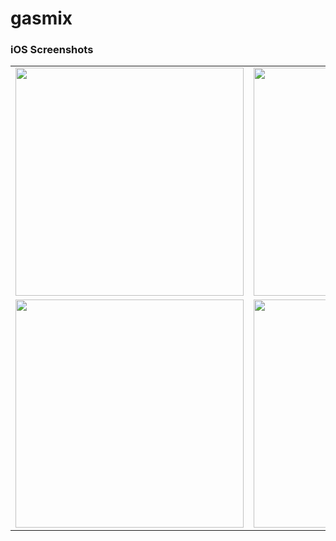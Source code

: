 # gasmix

### iOS Screenshots
<table>
  <tr>
    <td><img src="https://user-images.githubusercontent.com/2112333/138185231-41b393e3-709f-4adc-9bee-9b9b9347c451.png" width="365px" /></td>
    <td><img src="https://user-images.githubusercontent.com/2112333/138185230-c162713d-91e1-47b1-9854-884236cfe622.png" width="365px" /></td>
  </tr>
  <tr>
    <td><img src="https://user-images.githubusercontent.com/2112333/138185229-44fa7a09-7a38-4e35-84ed-b8e1a9a6b292.png" width="365px" /></td>
    <td><img src="https://user-images.githubusercontent.com/2112333/138185228-b2db7281-70ac-4012-9561-f20489575441.png" width="365px" /></td>
  </tr>
</table>
